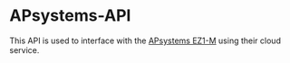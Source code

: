 # APsystems-API

This API is used to interface with the [APsystems EZ1-M](https://emea.apsystems.com/diy/ez1/) using their cloud service.